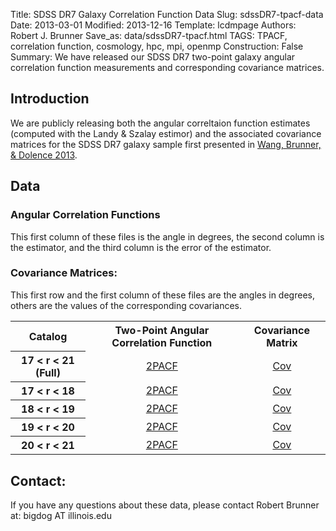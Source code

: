 Title: SDSS DR7 Galaxy Correlation Function Data
Slug: sdssDR7-tpacf-data
Date: 2013-03-01
Modified: 2013-12-16
Template: lcdmpage
Authors: Robert J. Brunner
Save_as: data/sdssDR7-tpacf.html
TAGS: TPACF, correlation function, cosmology, hpc, mpi, openmp
Construction: False
Summary: We have released our SDSS DR7 two-point galaxy angular correlation function measurements and corresponding covariance matrices.

## Introduction

We are publicly releasing both the angular correltaion function
estimates (computed with the Landy & Szalay estimor) and the associated
covariance matrices for the SDSS DR7 galaxy sample first presented in [Wang, Brunner, & Dolence
2013](http://adsabs.harvard.edu/cgi-bin/bib_query?arXiv:1303.2432).

## Data

### Angular Correlation Functions

This first column of these files is the angle in degrees, the second
column is the estimator, and the third column is the error of the
estimator.

### Covariance Matrices:

This first row and the first column of these files are the angles in
degrees, others are the values of the corresponding covariances.

<table>
<tbody>

<tr>
<th><center>Catalog</left></th>
<th><center>Two-Point Angular Correlation Function</center></th>
<th><center>Covariance Matrix</center></th>
</tr>

<tr>
<th><center>17 < r < 21 (Full)</center></th>
<td><center><a href="/static/tpacf/DR7v2.final.17to21.esti.jerror">2PACF</a></center></td>
<td><center><a href="/static/tpacf/DR7v2.final.17to21.cov_true">Cov</a></center></td>
</tr>

<tr>
<th><center>17 < r < 18</center></th>
<td><center><a href="/static/tpacf/DR7v2.final.17to18.esti.jerror">2PACF</a></center></td>
<td><center><a href="/static/tpacf/DR7v2.final.17to18.cov_true">Cov</a></center></td>
</tr>

<tr>
<th><center>18 < r < 19</center></th>
<td><center><a href="/static/tpacf/DR7v2.final.18to19.esti.jerror">2PACF</a></center></td>
<td><center><a href="/static/tpacf/DR7v2.final.18to19.cov_true">Cov</a></center></td>
</tr>

<tr>
<th><center>19 < r < 20</center></th>
<td><center><a href="/static/tpacf/DR7v2.final.19to20.esti.jerror">2PACF</a></center></td>
<td><center><a href="/static/tpacf/DR7v2.final.19to20.cov_true">Cov</a></center></td>
</tr>

<tr>
<th><center>20 < r < 21</center></th>
<td><center><a href="/static/tpacf/DR7v2.final.20to21.esti.jerror">2PACF</a></center></td>
<td><center><a href="/static/tpacf/DR7v2.final.20to21.cov_true">Cov</a></center></td>
</tr>

</table>
</tbody>

## Contact:

If you have any questions about these data, please contact Robert
Brunner at: bigdog AT illinois.edu
